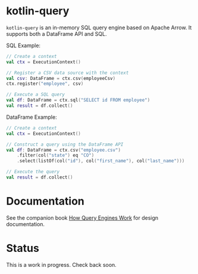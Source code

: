 # kotlin-query

`kotlin-query` is an in-memory SQL query engine based on Apache Arrow. It supports both a DataFrame API and SQL.

SQL Example:

```kotlin
// Create a context
val ctx = ExecutionContext()

// Register a CSV data source with the context 
val csv: DataFrame = ctx.csv(employeeCsv)
ctx.register("employee", csv)

// Execute a SQL query 
val df: DataFrame = ctx.sql("SELECT id FROM employee")
val result = df.collect()
```

DataFrame Example:

```kotlin
// Create a context
val ctx = ExecutionContext()

// Construct a query using the DataFrame API
val df: DataFrame = ctx.csv("employee.csv")
    .filter(col("state") eq "CO")
    .select(listOf(col("id"), col("first_name"), col("last_name")))

// Execute the query
val result = df.collect()

```

# Documentation

See the companion book [How Query Engines Work](https://leanpub.com/how-query-engines-work/) for design documentation.

# Status

This is a work in progress. Check back soon.